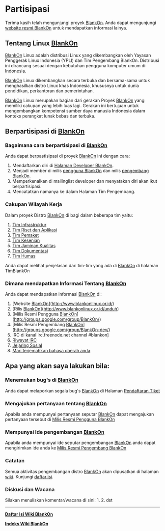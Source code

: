 # Partisipasi
Terima kasih telah mengunjungi proyek [BlankOn](/BlankOn.md). Anda dapat mengunjungi [website resmi BlankOn](https://www.blankonlinux.or.id/) untuk mendapatkan informasi lainya.

## Tentang Linux [BlankOn](/BlankOn.md)
[BlankOn](/BlankOn.md) Linux adalah distribusi Linux yang dikembangkan oleh Yayasan Penggerak Linux Indonesia (YPLI) dan Tim Pengembang BlankOn. Distribusi ini dirancang sesuai dengan kebutuhan pengguna komputer umum di Indonesia.

[BlankOn](/BlankOn.md) Linux dikembangkan secara terbuka dan bersama-sama untuk menghasilkan distro Linux khas Indonesia, khususnya untuk dunia pendidikan, perkantoran dan pemerintahan.

[BlankOn](/BlankOn.md) Linux merupakan bagian dari gerakan Proyek [BlankOn](https://github.com/BlankOn) yang memiliki cakupan yang lebih luas lagi. Gerakan ini bertujuan untuk mengembangkan kompetensi sumber daya manusia Indonesia dalam konteks perangkat lunak bebas dan terbuka.

## Berpartisipasi di [BlankOn](/BlankOn.md)
### Bagaimana cara berpartisipasi di [BlankOn](/BlankOn.md)
Anda dapat berpastisipasi di proyek [BlankOn](/BlankOn.md) ini dengan cara:
1. Mendaftarkan diri di [Halaman Developer BlankOn](https://github.com/BlankOn/wiki/blob/master/TimBlankOn.md).
2. Menjadi member di milis [pengguna BlankOn](http://groups.google.com/group/BlankOn/) dan milis [pengembang BlankOn](http://groups.google.com/group/BlankOn-dev/).
3. Memperkenalkan di mailinglist developer dan menyatakan diri akan ikut berpartisipasi.
4. Mencatatkan namanya ke dalam Halaman Tim Pengembang.

### Cakupan Wilayah Kerja
Dalam proyek Distro [BlankOn](/BlankOn.md) di bagi dalam beberapa tim yaitu:
1. [Tim Infrastruktur](/TimPengembang/Infrastruktur/Infrastruktur.md)
2. [Tim Riset dan Aplikasi](/TimPengembang/Riset/Riset.md)
3. [Tim Pemaket](/TimPengembang/Pemaket/Pemaket.md)
4. [Tim Kesenian](/TimPengembang/Kesenian/Kesenian.md)
5. [Tim Jaminan Kualitas](/TimPengembang/JaminanKualitas/JaminanKualitas.md)
6. [Tim Dokumentasi](/TimPengembang/Dokumentasi/README.md)
7. [Tim Humas](/TimPengembang/Humas/Humas.md)

Anda dapat melihat penjelasan dari tim-tim yang ada di [BlankOn](/BlankOn.md) di halaman TimBlankOn

### Dimana mendapatkan Informasi Tentang [BlankOn](/BlankOn.md)
Anda dapat mendapatkan informasi [BlankOn](/BlankOn.md) di:
1. [Website [BlankOn](/BlankOn.md)](http://www.blankonlinux.or.id/)
2. [Rilis [BlankOn](/BlankOn.md)](http://www.blankonlinux.or.id/unduh)
3. [Milis Resmi Pengguna [BlankOn](/BlankOn.md)](http://groups.google.com/group/BlankOn/)
4. [Milis Resmi Pengembang [BlankOn](/BlankOn.md)](http://groups.google.com/group/BlankOn-dev/)
5. IRC di kanal irc.freenode.net channel #blankon]
6. [Riwayat IRC](http://irclog.blankon.in/)
7. [Jejaring Sosial](https://www.facebook.com/blankon.linux)
8. [Mari terjemahkan bahasa daerah anda](http://w.blankon.in/WA)

## Apa yang akan saya lakukan bila:
### Menemukan bug's di [BlankOn](/BlankOn.md)
Anda dapat melaporkan segala bug's [BlankOn](/BlankOn.md) di Halaman [Pendaftaran Tiket](/PendaftaranTiket.md)

### Mengajukan pertanyaan tentang [BlankOn](/BlankOn.md)
Apabila anda mempunyai pertanyaan seputar [BlankOn](/BlankOn.md) dapat mengajukan pertanyaan tersebut di [Milis Resmi Pengguna BlankOn](http://groups.google.com/group/BlankOn/)

### Mempunyai Ide pengembangan [BlankOn](/BlankOn.md)
Apabila anda mempunyai ide seputar pengembangan [BlankOn](/BlankOn.md) anda dapat mengirimkan ide anda ke [Milis Resmi Pengembang BlankOn](http://groups.google.com/group/BlankOn-dev/)

### Catatan
Semua aktivitas pengembangan distro [BlankOn](/BlankOn.md) akan dipusatkan di halaman [wiki](https://github.com/BlankOn/wiki). Kunjungi [daftar isi](https://github.com/BlankOn/wiki/blob/master/Indeks.md).

### Diskusi dan Wacana
Silakan menuliskan komentar/wacana di sini:
1. 
2. 
dst


---
[**Daftar Isi Wiki BlankOn**](/DaftarIsi/README.md)
 
[**Indeks Wiki BlankOn**](/Indeks.md)



